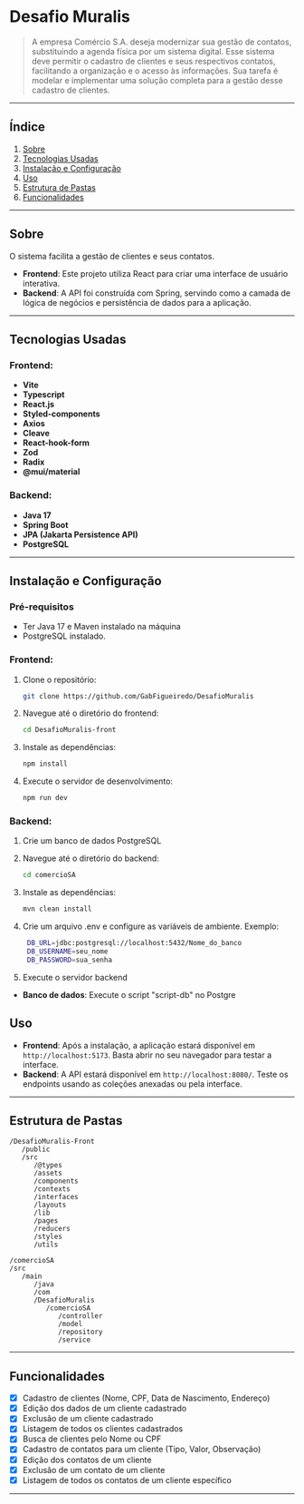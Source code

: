 
# **Desafio Muralis**

> A empresa Comércio S.A. deseja modernizar sua gestão de contatos, substituindo a
agenda física por um sistema digital. Esse sistema deve permitir o cadastro de clientes e seus
respectivos contatos, facilitando a organização e o acesso às informações. Sua tarefa é
modelar e implementar uma solução completa para a gestão desse cadastro de clientes.

---

## **Índice**

1. [Sobre](#sobre)
2. [Tecnologias Usadas](#tecnologias-usadas)
3. [Instalação e Configuração](#instalação-e-configuração)
4. [Uso](#uso)
5. [Estrutura de Pastas](#estrutura-de-pastas)
6. [Funcionalidades](#funcionalidades)

---

## **Sobre**

O sistema facilita a gestão de clientes e seus contatos.

- **Frontend**: Este projeto utiliza React para criar uma interface de usuário interativa.
- **Backend**: A API foi construída com Spring, servindo como a camada de lógica de negócios e persistência de dados para a aplicação.

---

## **Tecnologias Usadas**

### **Frontend:**

- **Vite**
- **Typescript**
- **React.js** 
- **Styled-components** 
- **Axios** 
- **Cleave** 
- **React-hook-form** 
- **Zod** 
- **Radix** 
- **@mui/material** 

### **Backend:**

- **Java 17** 
- **Spring Boot** 
- **JPA (Jakarta Persistence API)** 
- **PostgreSQL**

---

## **Instalação e Configuração**

### **Pré-requisitos**

- Ter Java 17 e Maven instalado na máquina
- PostgreSQL instalado.
  
### **Frontend:**

1. Clone o repositório:
   ```bash
   git clone https://github.com/GabFigueiredo/DesafioMuralis
   ```

2. Navegue até o diretório do frontend:
   ```bash
   cd DesafioMuralis-front
   ```

3. Instale as dependências:
   ```bash
   npm install
   ```

4. Execute o servidor de desenvolvimento:
   ```bash
   npm run dev
   ```

### **Backend:**

1. Crie um banco de dados PostgreSQL

2. Navegue até o diretório do backend:
   ```bash
   cd comercioSA
   ```

3. Instale as dependências:
   ```bash
   mvn clean install
   ```

4. Crie um arquivo .env e configure as variáveis de ambiente. Exemplo:
   ```bash
    DB_URL=jdbc:postgresql://localhost:5432/Nome_do_banco
    DB_USERNAME=seu_nome
    DB_PASSWORD=sua_senha
   ```

5. Execute o servidor backend

- **Banco de dados**: Execute o script "script-db" no Postgre

## **Uso**

- **Frontend**: Após a instalação, a aplicação estará disponível em `http://localhost:5173`. Basta abrir no seu navegador para testar a interface.
- **Backend**: A API estará disponível em `http://localhost:8080/`. Teste os endpoints usando as coleções anexadas ou pela interface. 

---

## **Estrutura de Pastas**

```
/DesafioMuralis-Front
   /public
   /src
      /@types
      /assets
      /components
      /contexts
      /interfaces
      /layouts
      /lib
      /pages
      /reducers
      /styles
      /utils

/comercioSA
/src
   /main
      /java
      /com
      /DesafioMuralis
         /comercioSA
            /controller
            /model
            /repository
            /service
   ```

---

## **Funcionalidades**

- [x] Cadastro de clientes (Nome, CPF, Data de Nascimento, Endereço)
- [x] Edição dos dados de um cliente cadastrado
- [x] Exclusão de um cliente cadastrado
- [x] Listagem de todos os clientes cadastrados
- [x] Busca de clientes pelo Nome ou CPF
- [x] Cadastro de contatos para um cliente (Tipo, Valor, Observação)
- [x] Edição dos contatos de um cliente
- [x] Exclusão de um contato de um cliente
- [x] Listagem de todos os contatos de um cliente específico

---

